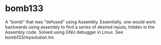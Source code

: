 # bomb133
A "bomb" that was "defused" using Assembly. Essentially, one would work backwards using assembly to find a series of desired inputs, hidden in the Assembly code. Solved using GNU debugger in Linux. See bomb133/mysolution.txt.
